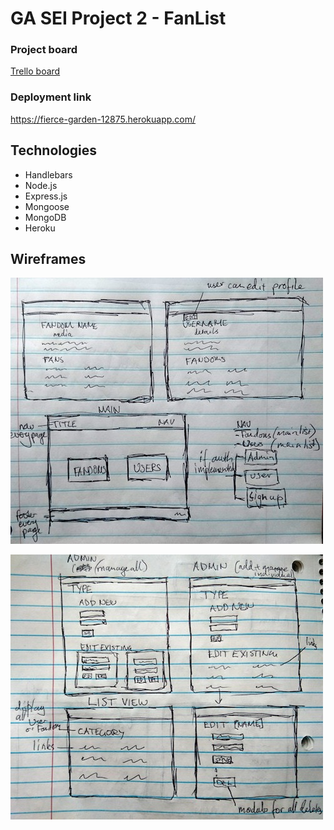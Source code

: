 # GA SEI Project 2 - FanList

### Project board
[Trello board](https://trello.com/b/7rItlXtA/ga-sei-project-2)

### Deployment link
https://fierce-garden-12875.herokuapp.com/

## Technologies

- Handlebars
- Node.js
- Express.js
- Mongoose
- MongoDB
- Heroku

## Wireframes

![Wireframe of main page, user page and fandom page](https://github.com/mgettytehan/ga-project-fandom/blob/master/wireframes/wireframes001.JPG)

![Wireframe of admin pages and fandom/user list view](https://github.com/mgettytehan/ga-project-fandom/blob/master/wireframes/wireframes002.JPG)